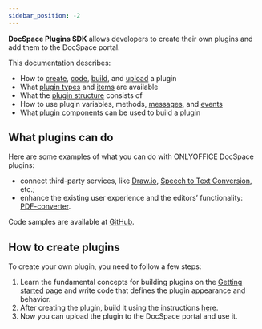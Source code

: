 ```yaml
---
sidebar_position: -2
---
```


**DocSpace Plugins SDK** allows developers to create their own plugins and add them to the DocSpace portal.

This documentation describes:

- How to [create](../Usage%20SDK/Creating%20Plugin%20Template.md), [code](../Usage%20SDK/Coding%20Plugin/Coding%20Plugin.md), [build](../Usage%20SDK/Building%20Plugin.md), and [upload](../Usage%20SDK/Adding%20Plugin.md) a plugin
- What [plugin types](../Usage%20SDK/Coding%20Plugin/Plugin%20Types/Plugin%20Types.md) and [items](../Usage%20SDK/Coding%20Plugin/Plugin%20Items/Plugin%20Items.md) are available
- What the [plugin structure](../Usage%20SDK/Plugin%20Structure.md) consists of
- How to use plugin variables, methods, [messages](../Usage%20SDK/Coding%20Plugin/Plugin%20Message.md), and [events](../Usage%20SDK/Coding%20Plugin/Events.md)
- What [plugin components](../Usage%20SDK/Coding%20Plugin/Plugin%20Components/Plugin%20Components.md) can be used to build a plugin

## What plugins can do

Here are some examples of what you can do with ONLYOFFICE DocSpace plugins:

- connect third-party services, like [Draw.io](https://github.com/ONLYOFFICE/docspace-plugins/tree/master/draw.io), [Speech to Text Conversion](https://github.com/ONLYOFFICE/docspace-plugins/tree/master/speech-to-text), etc.;
- enhance the existing user experience and the editors’ functionality: [PDF-converter](https://github.com/ONLYOFFICE/docspace-plugins/tree/master/pdf-converter).

Code samples are available at [GitHub](https://github.com/ONLYOFFICE/docspace-plugins).

## How to create plugins

To create your own plugin, you need to follow a few steps:

1. Learn the fundamental concepts for building plugins on the [Getting started](./Getting%20Started.md) page and write code that defines the plugin appearance and behavior.
2. After creating the plugin, build it using the instructions [here](../Usage%20SDK/Building%20Plugin.md).
3. Now you can upload the plugin to the DocSpace portal and use it.
